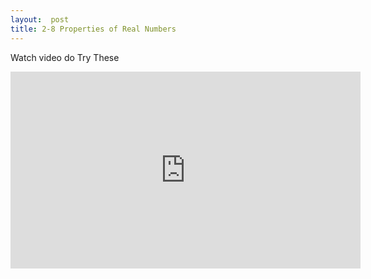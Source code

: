 ```yaml
---
layout:  post
title: 2-8 Properties of Real Numbers
---
```

Watch video do Try These 
<iframe width="560" height="315" src="https://www.youtube.com/embed/cEkmlj4axhM" frameborder="0" allowfullscreen></iframe>
